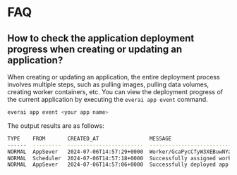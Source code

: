 # FAQ

## How to check the application deployment progress when creating or updating an application?

When creating or updating an application, the entire deployment process involves multiple steps, such as pulling images, pulling data volumes, creating worker containers, etc. You can view the deployment progress of the current application by executing the `everai app event` command.

```bash
everai app event <your app name>
```

The output results are as follows:

```bash
TYPE    FROM       CREATED_AT                MESSAGE
------  ---------  ------------------------  ------------------------------------------------------------------------------------------------
NORMAL  AppSever   2024-07-06T14:57:29+0000  Worker/GcaPycCfyW3XEBuwNYaXZ9 is ready now
NORMAL  Scheduler  2024-07-06T14:57:18+0000  Successfully assigned worker/GcaPycCfyW3XEBuwNYaXZ9 to node/5a684c93-84c0-4078-821c-a4aeccb61407
NORMAL  AppSever   2024-07-06T14:57:06+0000  Successfully deployed app
```
